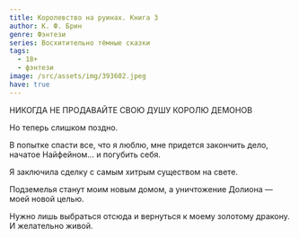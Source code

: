 ```yaml
---
title: Королевство на руинах. Книга 3
author: К. Ф. Брин
genre: Фэнтези
series: Восхитительно тёмные сказки
tags:
  - 18+
  - фэнтези
image: /src/assets/img/393602.jpeg
have: true
---
```

НИКОГДА НЕ ПРОДАВАЙТЕ СВОЮ ДУШУ КОРОЛЮ ДЕМОНОВ

Но теперь слишком поздно.

В попытке спасти все, что я люблю, мне придется закончить дело, начатое Найфейном… и погубить себя.

Я заключила сделку с самым хитрым существом на свете.

Подземелья станут моим новым домом, а уничтожение Долиона — моей новой целью.

Нужно лишь выбраться отсюда и вернуться к моему золотому дракону. И желательно живой.
